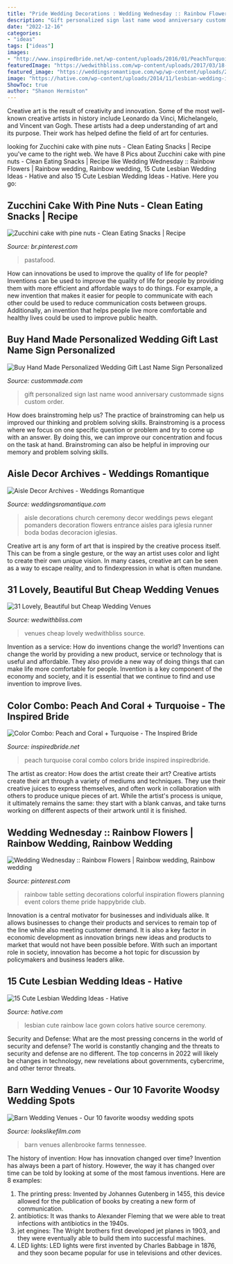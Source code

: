 ```yaml
---
title: "Pride Wedding Decorations : Wedding Wednesday :: Rainbow Flowers"
description: "Gift personalized sign last name wood anniversary custommade signs custom order"
date: "2022-12-16"
categories:
- "ideas"
tags: ["ideas"]
images:
- "http://www.inspiredbride.net/wp-content/uploads/2016/01/PeachTurquoise-600x800.jpg"
featuredImage: "https://wedwithbliss.com/wp-content/uploads/2017/03/18-Beautiful-but-cheap-wedding-venues.jpg"
featured_image: "https://weddingsromantique.com/wp/wp-content/uploads/2012/10/Elegant-Pomanders-church-pews-aisle-decorations.jpg"
image: "https://hative.com/wp-content/uploads/2014/11/lesbian-wedding-ideas/5-lesbian-wedding-ideas.jpg"
ShowToc: true
author: "Shanon Hermiston"
---
```



Creative art is the result of creativity and innovation. Some of the most well-known creative artists in history include Leonardo da Vinci, Michelangelo, and Vincent van Gogh. These artists had a deep understanding of art and its purpose. Their work has helped define the field of art for centuries.

	

		
looking for Zucchini cake with pine nuts - Clean Eating Snacks | Recipe you've came to the right web. We have 8 Pics about Zucchini cake with pine nuts - Clean Eating Snacks | Recipe like Wedding Wednesday :: Rainbow Flowers | Rainbow wedding, Rainbow wedding, 15 Cute Lesbian Wedding Ideas - Hative and also 15 Cute Lesbian Wedding Ideas - Hative. Here you go:
		
    
## Zucchini Cake With Pine Nuts - Clean Eating Snacks | Recipe

<img loading=lazy src="https://i.pinimg.com/736x/87/dc/54/87dc54a4df6a02178e4c8f8cceedf262.jpg" onerror="this.onerror=null;this.src='https://tse2.mm.bing.net/th?id=OIP.AvQ9Jr4HTvceH4qqHvVwUwHaJP&amp;pid=15.1';" alt="Zucchini cake with pine nuts - Clean Eating Snacks | Recipe">

_Source: br.pinterest.com_

>pastafood. 

	

How can innovations be used to improve the quality of life for people?
Inventions can be used to improve the quality of life for people by providing them with more efficient and affordable ways to do things. For example, a new invention that makes it easier for people to communicate with each other could be used to reduce communication costs between groups. Additionally, an invention that helps people live more comfortable and healthy lives could be used to improve public health.

    
## Buy Hand Made Personalized Wedding Gift Last Name Sign Personalized

<img loading=lazy src="https://images.custommade.com/WmJiEqfaJsVWomOhNeMnWS3rWG4=/custommade-photosets/368971/368971.1078881.jpg" onerror="this.onerror=null;this.src='https://tse4.mm.bing.net/th?id=OIP.v-vC-2ye_7K572zcsb4ELwHaHa&amp;pid=15.1';" alt="Buy Hand Made Personalized Wedding Gift Last Name Sign Personalized">

_Source: custommade.com_

>gift personalized sign last name wood anniversary custommade signs custom order. 

	

How does brainstroming help us?
The practice of brainstroming can help us improved our thinking and problem solving skills. Brainstroming is a process where we focus on one specific question or problem and try to come up with an answer. By doing this, we can improve our concentration and focus on the task at hand. Brainstroming can also be helpful in improving our memory and problem solving skills.

    
## Aisle Decor Archives - Weddings Romantique

<img loading=lazy src="https://weddingsromantique.com/wp/wp-content/uploads/2012/10/Elegant-Pomanders-church-pews-aisle-decorations.jpg" onerror="this.onerror=null;this.src='https://tse4.mm.bing.net/th?id=OIP.8iHUHrdlFVl1bCL3U3Z15gEsD8&amp;pid=15.1';" alt="Aisle Decor Archives - Weddings Romantique">

_Source: weddingsromantique.com_

>aisle decorations church ceremony decor weddings pews elegant pomanders decoration flowers entrance aisles para iglesia runner boda bodas decoracion iglesias. 

	

Creative art is any form of art that is inspired by the creative process itself. This can be from a single gesture, or the way an artist uses color and light to create their own unique vision. In many cases, creative art can be seen as a way to escape reality, and to findexpression in what is often mundane.

    
## 31 Lovely, Beautiful But Cheap Wedding Venues

<img loading=lazy src="https://wedwithbliss.com/wp-content/uploads/2017/03/18-Beautiful-but-cheap-wedding-venues.jpg" onerror="this.onerror=null;this.src='https://tse4.mm.bing.net/th?id=OIP.pRVwK9WXR3yHZ_C7p3ssnQHaKG&amp;pid=15.1';" alt="31 Lovely, Beautiful but Cheap Wedding Venues">

_Source: wedwithbliss.com_

>venues cheap lovely wedwithbliss source. 

	

Invention as a service: How do inventions change the world?
Inventions can change the world by providing a new product, service or technology that is useful and affordable. They also provide a new way of doing things that can make life more comfortable for people. Invention is a key component of the economy and society, and it is essential that we continue to find and use invention to improve lives.

    
## Color Combo: Peach And Coral + Turquoise - The Inspired Bride

<img loading=lazy src="http://www.inspiredbride.net/wp-content/uploads/2016/01/PeachTurquoise-600x800.jpg" onerror="this.onerror=null;this.src='https://tse4.mm.bing.net/th?id=OIP.ytu34U02nJRZh0_ZBGkJ-gHaJ4&amp;pid=15.1';" alt="Color Combo: Peach and Coral + Turquoise - The Inspired Bride">

_Source: inspiredbride.net_

>peach turquoise coral combo colors bride inspired inspiredbride. 

	

The artist as creator: How does the artist create their art?
Creative artists create their art through a variety of mediums and techniques. They use their creative juices to express themselves, and often work in collaboration with others to produce unique pieces of art. While the artist's process is unique, it ultimately remains the same: they start with a blank canvas, and take turns working on different aspects of their artwork until it is finished.

    
## Wedding Wednesday :: Rainbow Flowers | Rainbow Wedding, Rainbow Wedding

<img loading=lazy src="https://i.pinimg.com/originals/95/65/6b/95656bbcafd663e808a3d7ad02bf82b2.jpg" onerror="this.onerror=null;this.src='https://tse4.mm.bing.net/th?id=OIP.q5IcLxt-qwO4pbSi0Hwq-AHaLH&amp;pid=15.1';" alt="Wedding Wednesday :: Rainbow Flowers | Rainbow wedding, Rainbow wedding">

_Source: pinterest.com_

>rainbow table setting decorations colorful inspiration flowers planning event colors theme pride happybride club. 

	

Innovation is a central motivator for businesses and individuals alike. It allows businesses to change their products and services to remain top of the line while also meeting customer demand. It is also a key factor in economic development as innovation brings new ideas and products to market that would not have been possible before. With such an important role in society, innovation has become a hot topic for discussion by policymakers and business leaders alike.

    
## 15 Cute Lesbian Wedding Ideas - Hative

<img loading=lazy src="https://hative.com/wp-content/uploads/2014/11/lesbian-wedding-ideas/5-lesbian-wedding-ideas.jpg" onerror="this.onerror=null;this.src='https://tse1.mm.bing.net/th?id=OIP.RQajbSxrWSBfCUvUhHqE-QHaLG&amp;pid=15.1';" alt="15 Cute Lesbian Wedding Ideas - Hative">

_Source: hative.com_

>lesbian cute rainbow lace gown colors hative source ceremony. 

	

Security and Defense: What are the most pressing concerns in the world of security and defense?
The world is constantly changing and the threats to security and defense are no different. The top concerns in 2022 will likely be changes in technology, new revelations about governments, cybercrime, and other terror threats.

    
## Barn Wedding Venues - Our 10 Favorite Woodsy Wedding Spots

<img loading=lazy src="https://www.lookslikefilm.com/wp-content/uploads/2019/01/www.wildnative.co_.jpg" onerror="this.onerror=null;this.src='https://tse3.mm.bing.net/th?id=OIP.rJ-Pz5UxMztCFdpXTFGdJgHaLI&amp;pid=15.1';" alt="Barn Wedding Venues - Our 10 favorite woodsy wedding spots">

_Source: lookslikefilm.com_

>barn venues allenbrooke farms tennessee. 

	

The history of invention: How has innovation changed over time?
Invention has always been a part of history. However, the way it has changed over time can be told by looking at some of the most famous inventions. Here are 8 examples:
1. The printing press: Invented by Johannes Gutenberg in 1455, this device allowed for the publication of books by creating a new form of communication.
2. antibiotics: It was thanks to Alexander Fleming that we were able to treat infections with antibiotics in the 1940s.
3. jet engines: The Wright brothers first developed jet planes in 1903, and they were eventually able to build them into successful machines.
4. LED lights: LED lights were first invented by Charles Babbage in 1876, and they soon became popular for use in televisions and other devices.


